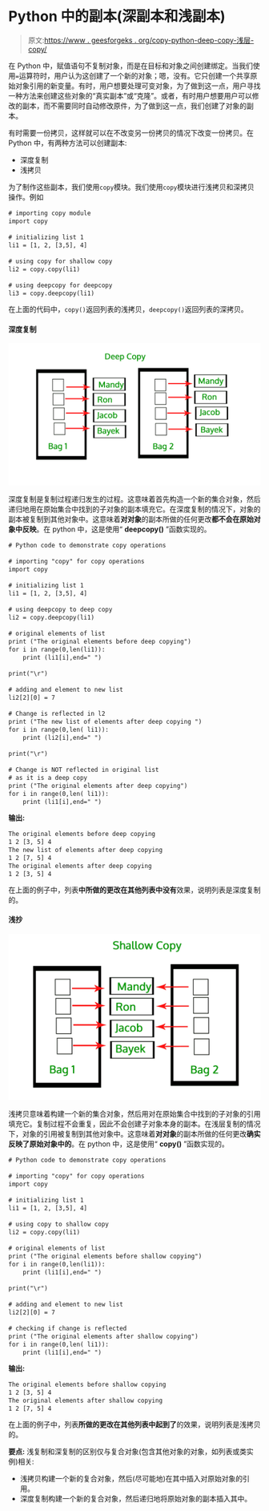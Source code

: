 # Python 中的副本(深副本和浅副本)

> 原文:[https://www . geesforgeks . org/copy-python-deep-copy-浅层-copy/](https://www.geeksforgeeks.org/copy-python-deep-copy-shallow-copy/)

在 Python 中，赋值语句不复制对象，而是在目标和对象之间创建绑定。当我们使用`=`运算符时，用户认为这创建了一个新的对象；嗯，没有。它只创建一个共享原始对象引用的新变量。有时，用户想要处理可变对象，为了做到这一点，用户寻找一种方法来创建这些对象的“真实副本”或“克隆”。或者，有时用户想要用户可以修改的副本，而不需要同时自动修改原件，为了做到这一点，我们创建了对象的副本。

有时需要一份拷贝，这样就可以在不改变另一份拷贝的情况下改变一份拷贝。在 Python 中，有两种方法可以创建副本:

*   深度复制
*   浅拷贝

为了制作这些副本，我们使用`copy`模块。我们使用`copy`模块进行浅拷贝和深拷贝操作。例如

```
# importing copy module
import copy

# initializing list 1 
li1 = [1, 2, [3,5], 4]

# using copy for shallow copy  
li2 = copy.copy(li1) 

# using deepcopy for deepcopy  
li3 = copy.deepcopy(li1) 
```

在上面的代码中，`copy()`返回列表的浅拷贝，`deepcopy()`返回列表的深拷贝。

#### **深度复制**

[![Deep](img/5ba840ba0cfd94427f6d80823b6dda89.png)](https://media.geeksforgeeks.org/wp-content/uploads/deep-copy.jpg)

深度复制是复制过程递归发生的过程。这意味着首先构造一个新的集合对象，然后递归地用在原始集合中找到的子对象的副本填充它。在深度复制的情况下，对象的副本被复制到其他对象中。这意味着**对对象**的副本所做的任何更改**都不会在原始对象中反映**。在 python 中，这是使用“ **deepcopy()** ”函数实现的。

```
# Python code to demonstrate copy operations

# importing "copy" for copy operations
import copy

# initializing list 1
li1 = [1, 2, [3,5], 4]

# using deepcopy to deep copy 
li2 = copy.deepcopy(li1)

# original elements of list
print ("The original elements before deep copying")
for i in range(0,len(li1)):
    print (li1[i],end=" ")

print("\r")

# adding and element to new list
li2[2][0] = 7

# Change is reflected in l2 
print ("The new list of elements after deep copying ")
for i in range(0,len( li1)):
    print (li2[i],end=" ")

print("\r")

# Change is NOT reflected in original list
# as it is a deep copy
print ("The original elements after deep copying")
for i in range(0,len( li1)):
    print (li1[i],end=" ")
```

**输出:**

```
The original elements before deep copying
1 2 [3, 5] 4 
The new list of elements after deep copying 
1 2 [7, 5] 4 
The original elements after deep copying
1 2 [3, 5] 4 

```

在上面的例子中，列表**中所做的更改在其他列表中没有**效果，说明列表是深度复制的。

#### **浅抄**

[![Shallow](img/7aae97b9e4d912d7b278a69ed024fe8d.png)](https://media.geeksforgeeks.org/wp-content/uploads/shallow-copy.jpg)

浅拷贝意味着构建一个新的集合对象，然后用对在原始集合中找到的子对象的引用填充它。复制过程不会重复，因此不会创建子对象本身的副本。在浅层复制的情况下，对象的引用被复制到其他对象中。这意味着**对对象**的副本所做的任何更改**确实反映了原始对象中的**。在 python 中，这是使用“ **copy()** ”函数实现的。

```
# Python code to demonstrate copy operations

# importing "copy" for copy operations
import copy

# initializing list 1
li1 = [1, 2, [3,5], 4]

# using copy to shallow copy 
li2 = copy.copy(li1)

# original elements of list
print ("The original elements before shallow copying")
for i in range(0,len(li1)):
    print (li1[i],end=" ")

print("\r")

# adding and element to new list
li2[2][0] = 7

# checking if change is reflected
print ("The original elements after shallow copying")
for i in range(0,len( li1)):
    print (li1[i],end=" ")
```

**输出:**

```
The original elements before shallow copying
1 2 [3, 5] 4 
The original elements after shallow copying
1 2 [7, 5] 4 

```

在上面的例子中，列表**所做的更改在其他列表中起到了**的效果，说明列表是浅拷贝的。

**要点:**
浅复制和深复制的区别仅与复合对象(包含其他对象的对象，如列表或类实例)相关:

*   浅拷贝构建一个新的复合对象，然后(尽可能地)在其中插入对原始对象的引用。
*   深度复制构建一个新的复合对象，然后递归地将原始对象的副本插入其中。